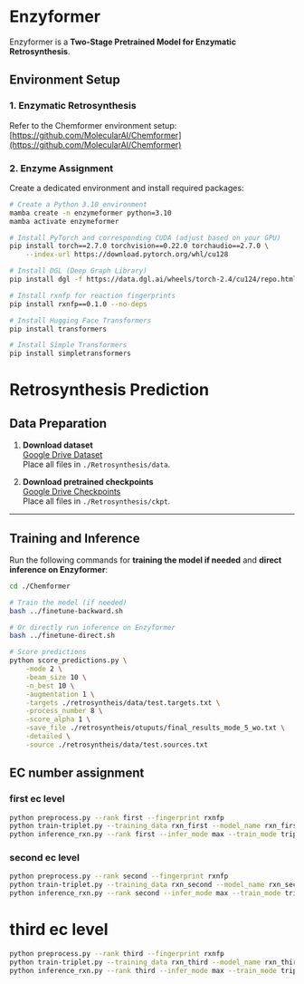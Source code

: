 # Enzyformer
Enzyformer is a **Two-Stage Pretrained Model for Enzymatic Retrosynthesis**.

## Environment Setup

### 1. Enzymatic Retrosynthesis
Refer to the Chemformer environment setup:  
[https://github.com/MolecularAI/Chemformer](https://github.com/MolecularAI/Chemformer)

### 2. Enzyme Assignment
Create a dedicated environment and install required packages:

```bash
# Create a Python 3.10 environment
mamba create -n enzymeformer python=3.10
mamba activate enzymeformer

# Install PyTorch and corresponding CUDA (adjust based on your GPU)
pip install torch==2.7.0 torchvision==0.22.0 torchaudio==2.7.0 \
    --index-url https://download.pytorch.org/whl/cu128

# Install DGL (Deep Graph Library)
pip install dgl -f https://data.dgl.ai/wheels/torch-2.4/cu124/repo.html --no-deps

# Install rxnfp for reaction fingerprints
pip install rxnfp==0.1.0 --no-deps

# Install Hugging Face Transformers
pip install transformers

# Install Simple Transformers
pip install simpletransformers
```

# Retrosynthesis Prediction

## Data Preparation
1. **Download dataset**  
   [Google Drive Dataset](https://drive.google.com/drive/folders/14rY863a-qdngGUnbF6BB7OJEJ8X6Sv5x?usp=drive_link)  
   Place all files in `./Retrosynthesis/data`.

2. **Download pretrained checkpoints**  
   [Google Drive Checkpoints](https://drive.google.com/drive/folders/1hWeqqLjWYTOrwrvg1P3k7Uj8QyJ5US0o?usp=drive_link)  
   Place all files in `./Retrosynthesis/ckpt`.

---

## Training and Inference

Run the following commands for **training the model if needed** and **direct inference on Enzyformer**:

```bash
cd ./Chemformer

# Train the model (if needed)
bash ../finetune-backward.sh

# Or directly run inference on Enzyformer
bash ../finetune-direct.sh

# Score predictions
python score_predictions.py \
    -mode 2 \
    -beam_size 10 \
    -n_best 10 \
    -augmentation 1 \
    -targets ./retrosyntheis/data/test.targets.txt \
    -process_number 8 \
    -score_alpha 1 \
    -save_file ./retrosyntheis/otuputs/final_results_mode_5_wo.txt \
    -detailed \
    -source ./retrosyntheis/data/test.sources.txt
```
## EC number assignment


### first ec level
```bash
python preprocess.py --rank first --fingerprint rxnfp
python train-triplet.py --training_data rxn_first --model_name rxn_first_triplet --epoch 2000000 --fingerprint rxnfp
python inference_rxn.py --rank first --infer_mode max --train_mode triplet --fingerprint rxnfp
```

### second ec level
```bash
python preprocess.py --rank second --fingerprint rxnfp
python train-triplet.py --training_data rxn_second --model_name rxn_second_triplet --epoch 2000000 --fingerprint rxnfp
python inference_rxn.py --rank second --infer_mode max --train_mode triplet --fingerprint rxnfp
```

# third ec level
```bash
python preprocess.py --rank third --fingerprint rxnfp
python train-triplet.py --training_data rxn_third --model_name rxn_third_triplet --epoch 1000000 --fingerprint rxnfp
python inference_rxn.py --rank third --infer_mode max --train_mode triplet --fingerprint rxnfp
```





